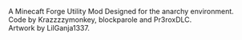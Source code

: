 A Minecaft Forge Utility Mod Designed for the anarchy environment.  
Code by Krazzzzymonkey, blockparole and Pr3roxDLC.  
Artwork by LilGanja1337.

